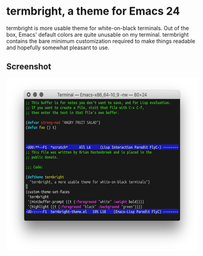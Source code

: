 # termbright, a theme for Emacs 24

termbright is more usable theme for white-on-black terminals. Out of the box, Emacs' default colors are quite unusable on my terminal. termbright contains the bare minimum customization required to make things readable and hopefully somewhat pleasant to use.

## Screenshot

<img src="/termbright.png" width="602" height="454" />
